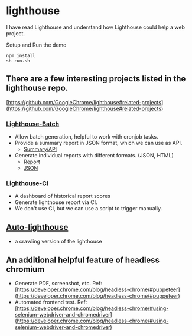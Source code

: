 # lighthouse
I have read Lighthouse and understand how Lighthouse could help a web project.

Setup and Run the demo

```
npm install
sh run.sh
```

## There are a few interesting projects listed in the lighthouse repo.
[https://github.com/GoogleChrome/lighthouse#related-projects](https://github.com/GoogleChrome/lighthouse#related-projects)

### [Lighthouse-Batch](https://github.com/mikestead/lighthouse-batch)
- Allow batch generation, helpful to work with cronjob tasks.
- Provide a summary report in JSON format, which we can use as API.
  - [Summary/API](https://timyatmugo.github.io/lighthouse/report/lighthouse/summary.json)
- Generate individual reports with different formats. (JSON, HTML)
  - [Report](https://timyatmugo.github.io/lighthouse/report/lighthouse/www_mugo_ca_.report.html)
  - [JSON](https://timyatmugo.github.io/lighthouse/report/lighthouse/www_mugo_ca_.report.json)


 
### [Lighthouse-CI](https://github.com/GoogleChrome/lighthouse-ci) 
- A dashboard of historical report scores
- Generate lighthouse report via CI. 
- We don't use CI, but we can use a script to trigger manually. 

## [Auto-lighthouse](https://github.com/TGiles/auto-lighthouse)
- a crawling version of the lighthouse 

## An additional helpful feature of headless chromium
- Generate PDF, screenshot, etc. 
  Ref: [https://developer.chrome.com/blog/headless-chrome/#puppeteer](https://developer.chrome.com/blog/headless-chrome/#puppeteer)
- Automated frontend test. 
  Ref: [https://developer.chrome.com/blog/headless-chrome/#using-selenium-webdriver-and-chromedriver](https://developer.chrome.com/blog/headless-chrome/#using-selenium-webdriver-and-chromedriver)
